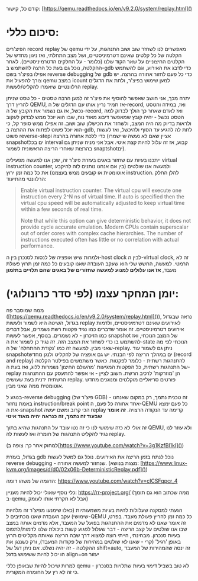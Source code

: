 קודם כל, קישור: [https://qemu.readthedocs.io/en/v9.2.0/system/replay.html]()
# סיכום כללי:
הפיצ'רים record replay של qemu מאפשרים לנו לשחזר שוב ושוב התנהגות, על ידי הקלטה של כל קלטים שאינם דטרמיניסטיים, ושל מצב התחלתי, ואז ניגון מחדש של הקלטים החיצוניים על שאר הקוד שלנו (כלומר - על החלקים הדטרמיניסטיים). לאחר ההקלטה, נוכל גם בעת כל הרצה להשתמש ב-gdb כדי לדבג את האירוע, וגם להשתמש אפילו בפיצ'ר בשם reverse debugging של gdb כדי כל פעם לחזור אחורה בהרצה. 
יש צורך להפעיל את qemu במצב icount למען שימוש בפיצ'ר, ולתת את הדגלים הרלוונטיים שיאמרו להקליט/לעשות replay.


יתרה מכך, אני חושב שאפשר להוסיף את פיצ'ר זה למען הרבה טסטים - כל טסט שניתן להריץ דרך QEMU, אז תמיד נריץ אותו עם הדגלים של ה-record, ואז, במידה והטסט נכשל, אז גם נשמור את הקובץ של ה-record, ואז לאדם שאחר כך הולך לבדוק למה הטסט נכשל - יהיה קובץ שמאפשר דיבוג מאוד נוח, שבו הוא יוכל ממש לבדוק לעקוב ולראות בדיוק מה היה המצב, ולשחזר את הכישלון שוב ושוב. זה אפילו ממש סופר קל, כי הוא יוכל פשוט לפתוח את ההרצה ב-gdb, לתת לה להגיע עד הסוף ולהיכשל, ואז לעשות פשוט reverse-stepi כדי ללכת אחורה בהרצה (אציין שאם לא נעשה שיישמרו snapshotים בכל interval קבוע, אז זה עלול להיות קצת איטי. אבל אני מניח שניתן גם בהרצות שאחרי הריצה הראשונית לשמור snaptshotים).

ייתכנו בעיות עם שחזור באגים בעזרת פיצ'ר זה, שכן אנו למעשה מפעילים virtual instruction counter, ולמעשה אנו שולטים (בין אם אנחנו נותנים לזה להיקבע אוטומטית או קובעים ממש בעצמנו) את כל כמה זמן ירוץ instruction. להלן החלק הרלוונטי מהתיעוד:
> Enable virtual instruction counter. The virtual cpu will execute one instruction every 2^N ns of virtual time. If auto is specified then the virtual cpu speed will be  automatically adjusted to keep virtual time within a few seconds of real time.
> 
> Note  that while this option can give deterministic behavior, it does not provide cycle accurate emulation. Modern CPUs contain superscalar out of order cores with complex cache hierarchies. The number of instructions executed often has little or no correlation with actual performance.

ולמרות שיש אופציה של לנסות לסנכרן בין ה-host clock לבין ה-virtual clock, זה לא הרמטי.
למעשה, החשש שלי הוא שעקב העובדה שאנו קובעים כל כמה זמן תרוץ פעולת מעבד, **אז אנו עלולים למנוע למעשה שחזורים של באגים שהם תלויים בתזמון**

# יומן המחקר עצמו (לפי סדר כרונולוגי):
ממה שמוסבר פה ([https://qemu.readthedocs.io/en/v9.2.0/system/replay.html]()), נראה שבגדול בגדול, השיטה היא לשמור ולעשות replay לאירועים שאינם דטרמיניסטיים, ולדמות אירועים דטרמיניסטיים. זה אומר שדברים כמו נגיד פקטות רשת נשמרים, אבל דברים כמו הזיכרון - לא נשמרים. 
בנוסף, אפשר לעשות snapshot של המצב הנוכחי, ואז להשתמש בו כדי לשחזר את המצב הזה. זה נגיד כן לשמור את ה-state הנוכחי לפי מה שאני מבין. למעשה זה כמו 'נקודת ההתחלה' של ה-replay. ניתן גם לשמור עוד snapshotים במהלך הריצה לפי הבנתי. 
יש גם אופציה של להקליט ולנגן מחדש (record and replay) להתנהגות רשתית - כלומר לפקטות. כאשר משתמשים בפילטר הקלטה של התנהגות רשתית, כל הפקטות המגיעות 'מהעולם החיצון' נשמרות ללוג, ואז בעת ה-replay הן 'מוזרקות' לרכיב הרשת. חשוב לציין - אי אפשר להתעסק עם ההתנהגות הרשתית ידנית בעת שעושים replay. 
פורטים סריאליים מוקלטים ומנוגנים מחדש אוטומטית ממה שאני מבין. 

בנוגע ל-reverse debugging (פיצ'ר של GDB) - זה טכנית נתמך, רק במקום שאנחנו באמת נחזור instruction/break point אחד אחורה כל פעם, ה-QEMU כל פעם ימצא את ה-snapshot הכי קרוב ומשם יעשה replay קדימה עד הנקודה הרצויה. **זה אומר שבעוד זה נתמך, זה כנראה יהיה מאוד איטי**

זה אולי לא כזה שימושי לנו כי זה נטו עובד על התנהגות שהיא בתוך QEMU, ולא עוזר לנו נגיד להקליט התנהגות של חומרה ואז לעשות לה replay. 

(למחוק אחר כך: צופה ב[https://www.youtube.com/watch?v=3g1KzfBl1kI]())

בגדול, בעזרת gdb נוכל לנתח בזמן הריצה את האירועים. נוכל גם למשל לעשות reverse debugging - שנחזור למעשה אחורה. (מצגת בנושא: [https://www.linux-kvm.org/images/d/d0/02x06b-DeterministicReplay.pdf]())

הדגמה של משהו דומה: https://www.youtube.com/watch?v=cICSFqpcr_4

כלי נוסף שאולי יכול להיות מעניין: https://rr-project.org/ (ממה שכתוב הוא גם תומך ב-qemu, אבל לא חקרתי אותו לעומק)

הגעתי למסקנה שעלולות להיות בעיות משמעותיות (כאלו שימנעו מפיצ'ר זה מלהיות שימושי) עקב העובדה שאנו מכתיבים ל-QEMU כל כמה זמן להריץ פעולת מעבד. בפרט, זה אומר שאנו לא מדמים את ההתנהגות בפועל של המעבד, אלא מדמים אותה במצב שבו אנו שולטים על קצב הריצה - דבר שעלול לפגוע קשות ביכולת שלנו לדמות/לתפוס בעיות סנכרון. מבחינתי, הייתי רוצה למצוא דרך שבה הריצה שאותה מקליטים תרוץ באופן 'רגיל' (קרי - שאנו לא שולטים במהירות של פקודות המעבד), ורק כשננגן את ההקלטה - זה יהיה נשלט. 
אם ניתן דגל של shift=auto, זה ינסה שהמהירות של המעבד הו
יכול להיות ששימוש בדגל align=on יעזור

למרות שיכול להיות שבאופן כללי qemu לא טוב בשביל דימוי בעיות שתלויות בסנכרון - כי זה לא רץ על החומרה המקורית.